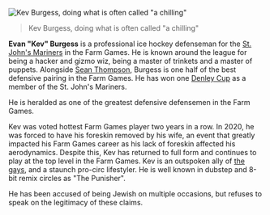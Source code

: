
![Kev Burgess, doing what is often called "a chilling"](file_kev_burgess_jpg)
> Kev Burgess, doing what is often called "a chilling"

**Evan "Kev" Burgess** is a professional ice hockey defenseman for the [St. John's Mariners](st__john_s_mariners) in the Farm Games. He is known around the league for being a hacker and gizmo wiz, being a master of trinkets and a master of puppets. Alongside [Sean Thompson](sean_thompson), Burgess is one half of the best defensive pairing in the Farm Games. He has won one [Denley Cup](denley_cup) as a member of the St. John's Mariners.

He is heralded as one of the greatest defensive defensemen in the Farm Games.

Kev was voted hottest Farm Games player two years in a row. In 2020, he was forced to have his foreskin removed by his wife, an event that greatly impacted his Farm Games career as his lack of foreskin affected his aerodynamics. Despite this, Kev has returned to full form and continues to play at the top level in the Farm Games. Kev is an outspoken ally of [the gays](the_gays), and a staunch pro-circ lifestyler. He is well known in dubstep and 8-bit remix circles as "The Punisher".

He has been accused of being Jewish on multiple occasions, but refuses to speak on the legitimacy of these claims.

<br />